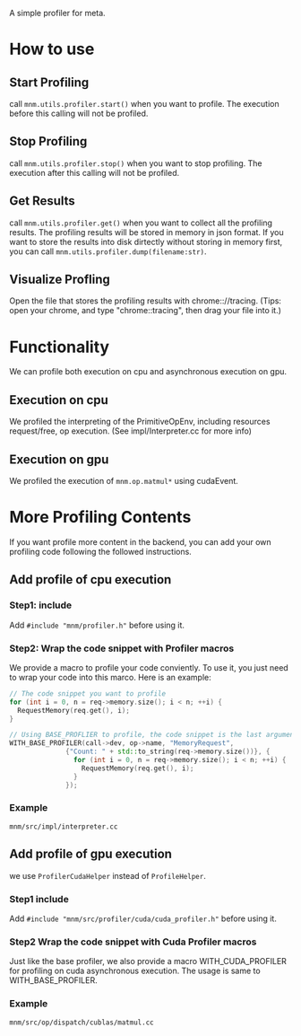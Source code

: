 <!--- Licensed to the Apache Software Foundation (ASF) under one -->
<!--- or more contributor license agreements.  See the NOTICE file -->
<!--- distributed with this work for additional information -->
<!--- regarding copyright ownership.  The ASF licenses this file -->
<!--- to you under the Apache License, Version 2.0 (the -->
<!--- "License"); you may not use this file except in compliance -->
<!--- with the License.  You may obtain a copy of the License at -->

<!---   http://www.apache.org/licenses/LICENSE-2.0 -->

<!--- Unless required by applicable law or agreed to in writing, -->
<!--- software distributed under the License is distributed on an -->
<!--- "AS IS" BASIS, WITHOUT WARRANTIES OR CONDITIONS OF ANY -->
<!--- KIND, either express or implied.  See the License for the -->
<!--- specific language governing permissions and limitations -->
<!--- under the License. -->


A simple profiler for meta.

# How to use

## Start Profiling

call `mnm.utils.profiler.start()` when you want to profile.
The execution before this calling will not be profiled.

## Stop Profiling

call `mnm.utils.profiler.stop()` when you want to stop profiling.
The execution after this calling will not be profiled.

## Get Results

call `mnm.utils.profiler.get()` when you want to collect all the profiling results. The profiling results will be stored in memory in json format. If you want to store the results into disk dirtectly without storing in memory first, you can call `mnm.utils.profiler.dump(filename:str)`.

## Visualize Profling

Open the file that stores the profiling results with chrome:://tracing.
(Tips: open your chrome, and type "chrome::tracing", then drag your file into it.)

# Functionality

We can profile both execution on cpu and asynchronous execution on gpu.

## Execution on cpu

We profiled the interpreting of the PrimitiveOpEnv, including resources request/free, op execution. (See impl/Interpreter.cc for more info)

## Execution on gpu

We profiled the execution of `mnm.op.matmul*` using cudaEvent.

# More Profiling Contents

If you want profile more content in the backend, you can add your own profiling code following the followed instructions.

## Add profile of cpu execution

### Step1: include

Add `#include "mnm/profiler.h"` before using it.

### Step2: Wrap the code snippet with Profiler macros

We provide a macro to profile your code conviently. To use it, you just need to wrap your code into this marco.
Here is an example:

``` cpp
// The code snippet you want to profile
for (int i = 0, n = req->memory.size(); i < n; ++i) {
  RequestMemory(req.get(), i);
}

```

``` cpp
// Using BASE_PROFLIER to profile, the code snippet is the last argument of this macro.
WITH_BASE_PROFILER(call->dev, op->name, "MemoryRequest",
              {"Count: " + std::to_string(req->memory.size())}, {
                for (int i = 0, n = req->memory.size(); i < n; ++i) {
                  RequestMemory(req.get(), i);
                }
              });
```

### Example

`mnm/src/impl/interpreter.cc`

## Add profile of gpu execution

we use `ProfilerCudaHelper` instead of `ProfileHelper`.

### Step1 include

Add `#include "mnm/src/profiler/cuda/cuda_profiler.h"` before using it.

### Step2 Wrap the code snippet with Cuda Profiler macros

Just like the base profiler, we also provide a macro WITH_CUDA_PROFILER for profiling on cuda asynchronous execution.
The usage is same to WITH_BASE_PROFILER.

### Example

`mnm/src/op/dispatch/cublas/matmul.cc`
